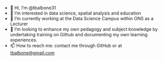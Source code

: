 - 👋 Hi, I’m @tbalbone31
- 👀 I’m interested in data science, spatial analysis and education
- 🌱 I’m currently working at the Data Science Campus within ONS as a Lecturer
- 💞️ I’m looking to enhance my own pedagogy and subject knowledge by undertaking training on Github and documenting my own learning experiences.
- 📫 How to reach me: contact me through GitHub or at tbalbone@gmail.com

<!---
tbalbone31/tbalbone31 is a ✨ special ✨ repository because its `README.md` (this file) appears on your GitHub profile.
You can click the Preview link to take a look at your changes.
--->
